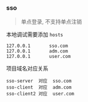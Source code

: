 ### sso

> 单点登录, 不支持单点注销

本地调试需要添加 `hosts`
```
127.0.0.1       sso.com
127.0.0.1       adm.com
127.0.0.1       user.com
```

项目域名对应关系
```
sso-server  对应  sso.com
sso-client  对应  adm.com
sso-client2 对应  user.com
```